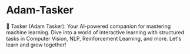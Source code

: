 # Adam-Tasker
🤖 Tasker (Adam Tasker): Your AI-powered companion for mastering machine learning. Dive into a world of interactive learning with structured tasks in Computer Vision, NLP, Reinforcement Learning, and more. Let's learn and grow together!
